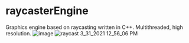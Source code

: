 # raycasterEngine
Graphics engine based on raycasting written in C++. Multithreaded, high resolution. 
![image](https://user-images.githubusercontent.com/33597927/113134056-a92f7300-9220-11eb-91e9-2a54040a16eb.png)
![raycast 3_31_2021 12_56_06 PM](https://user-images.githubusercontent.com/33597927/113134123-bba9ac80-9220-11eb-9ddb-2e775668b635.png)
